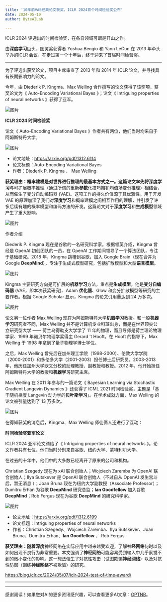 ```yaml
---
title: '10年前VAE经典论文获奖，ICLR 2024首个时间检验奖公布'
date: 2024-05-10
author: ByteAILab

---
```


ICLR 2024 评选出的时间检验奖，在各自领域可谓是开山之作。

由**深度学习**巨头、图灵奖获得者 Yoshua Bengio 和 Yann LeCun 在 2013 年牵头举办的[ICLR 会议](http://mp.weixin.qq.com/s?__biz=MzA3MzI4MjgzMw==&mid=2650917136&idx=2&sn=c762406e444e94a90d86c081693877e5&chksm=84e40d6eb39384784a3455a5e73135a2fd8dfbf1bdfb1659357e814c919dd5d0cb24e2675e0f&scene=21#wechat_redirect)，在走过第一个十年后，终于迎来了首届时间检验奖。

---


为了评选出获奖论文，项目主席审查了 2013 年和 2014 年 ICLR 论文，并寻找具有长期影响力的论文。

今年，由 Diederik P. Kingma、Max Welling 合作撰写的论文获得了该奖项，获奖论文为《 Auto-Encoding Variational Bayes 》；论文《 Intriguing properties of neural networks 》获得了亚军。

![图片](https://image.jiqizhixin.com/uploads/editor/8ff6ecfa-ca20-40c7-b8d8-649167cba9ae/640.png)

**ICLR 2024 时间检验奖**

论文《 Auto-Encoding Variational Bayes 》作者共有两位，他们当时均来自于阿姆斯特丹大学。

![图片](https://image.jiqizhixin.com/uploads/editor/2964ef50-3f47-4b6d-8872-74c68fa6811b/640.png)

- 论文地址：https://arxiv.org/pdf/1312.6114
- 论文标题：Auto-Encoding Variational Bayes
- 作者：Diederik P. Kingma 、 Max Welling

**获奖理由：**概率建模是对世界进行推理的最基本方式之一。这篇论文率先将**深度学习**与可扩展概率推理（通过所谓的重新**参数**化技巧摊销均值场变分推理）相结合，从而催生了变分自动编码器 (VAE)。这项工作的持久价值源于其优雅性。用于开发 VAE 的原理加深了我们对**深度学习**和概率建模之间相互作用的理解，并引发了许多后续有趣的概率模型和编码方法的开发。这篇论文对于**深度学习**和**生成模型**领域产生了重大影响。

![图片](https://image.jiqizhixin.com/uploads/editor/09cea89e-d540-4355-b8d1-2df528fa4f63/640.png)

作者介绍

Diederik P. Kingma 现在是谷歌的一名研究科学家。根据领英介绍，Kingma 曾经是 OpenAI 初创团队的一员，在 OpenAI 工作期间领导了一个算法团队，专注于基础研究。2018 年，Kingma 跳槽到谷歌，加入 Google Brain（现在合并为 Google **DeepMind**），专注于生成式模型研究，包括扩散模型和大型**语言模型**。

![图片](https://image.jiqizhixin.com/uploads/editor/203d7430-57ef-4ca6-a657-2cf0af5fb0c2/640.png)

Kingma 主要研究方向是可扩展的**机器学习**方法，重点是**生成模型**。他是**变分自编码器** (VAE，即本次获奖研究)、Adam **优化器**、Glow 和变分扩散模型等研究的主要作者。根据 Google Scholar 显示，Kingma 的论文引用量达到 24 万多次。

![图片](https://image.jiqizhixin.com/uploads/editor/1fcc196d-09c0-46ff-8cf7-7742ada52ed4/640.png)

论文另一位作者 [Max Welling](http://mp.weixin.qq.com/s?__biz=MzA3MzI4MjgzMw==&mid=2650821738&idx=4&sn=ce0ebe31411fa92b3108395006937be9&chksm=84e59014b3921902196d9d66d9cbeecc0183428b8acc710fda9b0f22b5cecd279603f49500c7&scene=21#wechat_redirect) 现在为阿姆斯特丹大学**机器学习**教授。和一般**机器学习**研究者不同，Max Welling 并不是计算机专业科班出身，而是在世界顶尖公立研究型大学 —— 荷兰乌得勒支大学学了 11 年的物理，而且导师是荷兰理论物理学家、1999 年诺贝尔物理学奖得主 Gerard 't Hooft。在 Hooft 的指导下，Max Welling 于 1998 年拿到了量子物理学博士学位。

之后，Max Welling 曾先后在加州理工学院（1998-2000）、伦敦大学学院（2000-2001）和多伦多大学（2001-2003）担任博士后研究员。2003-2013 年，他历任加州大学欧文分校的助理教授、副教授和教授。2012 年，他开始担任阿姆斯特丹大学的教授和**机器学习**研究主席。

Max Welling 在 2011 年参与的一篇论文《 Bayesian Learning via Stochastic Gradient Langevin Dynamics 》还获得了 ICML 2021 时间检验奖，主题是「基于随机梯度 Langevin 动力学的**贝叶斯学习**」。在学术成就方面，Max Welling 的论文被引量达到了 13 万多次。

![图片](https://image.jiqizhixin.com/uploads/editor/26229f3a-c34a-4cb7-abf9-19c0df779122/640.png)

在得知获奖的消息后，Kingma、Max Welling 师徒俩人还进行了互动：

**时间检验奖亚军论文**

ICLR 2024 亚军论文颁给了《 Intriguing properties of neural networks 》。论文作者共有七位，他们当时分别来自谷歌、纽约大学、蒙特利尔大学。

在过去的十年中，他们中的大多数已经离开了原来的公司和机构。

Christian Szegedy 现在为 xAI 联合创始人；Wojciech Zaremba 为 OpenAI 联合创始人；Ilya Sutskever 是 OpenAI 联合创始人（不过自从 OpenAI 发生宫斗后，暂无消息 ）；Joan Bruna 现在为纽约大学副教授（Associate Professor）；Dumitru Erhan 为谷歌 **DeepMind** 研究总监；**Ian Goodfellow** 加入谷歌 **DeepMind**；Rob Fergus 现在为谷歌 **DeepMind** 的研究科学家。

![图片](https://image.jiqizhixin.com/uploads/editor/8a6502cd-82c1-4df9-8e52-d81decb41bde/640.png)

- 论文地址：https://arxiv.org/pdf/1312.6199
- 论文标题：Intriguing properties of neural networks
- 作者：Christian Szegedy、Wojciech Zaremba、Ilya Sutskever、Joan Bruna、Dumitru Erhan、**Ian Goodfellow** 、 Rob Fergus

**获奖理由：**随着**深度**神经网络在实际应用中越来越受欢迎，了解**神经网络**何时以及如何出现不良行为非常重要。本文强调了**神经网络**可能容易受到输入中几乎察觉不到的微小变化的影响。这一想法催生了对抗性攻击（试图欺骗**神经网络**）以及对抗性防御（训练**神经网络**不被欺骗）的研究。

https://blog.iclr.cc/2024/05/07/iclr-2024-test-of-time-award/

---
---
感谢阅读！如果您对AI的更多资讯感兴趣，可以查看更多AI文章：[GPTNB](https://gptnb.com)。